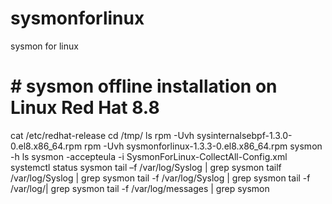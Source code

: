 # sysmonforlinux
sysmon for linux

# # sysmon offline installation on Linux Red Hat 8.8 
cat /etc/redhat-release
cd /tmp/
ls
rpm -Uvh sysinternalsebpf-1.3.0-0.el8.x86_64.rpm
rpm -Uvh sysmonforlinux-1.3.3-0.el8.x86_64.rpm
sysmon -h
ls
sysmon -accepteula -i SysmonForLinux-CollectAll-Config.xml
systemctl status sysmon
tail –f /var/log/Syslog | grep sysmon
tailf /var/log/Syslog | grep sysmon
tail -f /var/log/Syslog | grep sysmon
tail -f /var/log/| grep sysmon
tail -f /var/log/messages | grep sysmon
